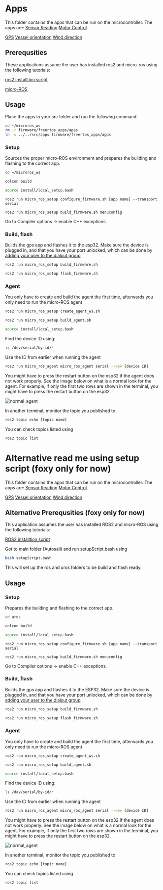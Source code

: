 # Apps
This folder contains the apps that can be run on the microcontroller.
The apps are:
[Sensor Reading](https://github.com/AutoSail-MDH/AutoSail/tree/main/uros/src/apps/wind_direction)
[Motor Control](https://github.com/AutoSail-MDH/AutoSail/tree/main/uros/src/apps/wind_direction)

[GPS](https://github.com/AutoSail-MDH/AutoSail/tree/main/uros/src/apps/gps)
[Vessel orientation](https://github.com/AutoSail-MDH/AutoSail/tree/main/uros/src/apps/vessel_orientation)
[Wind direction](https://github.com/AutoSail-MDH/AutoSail/tree/main/uros/src/apps/wind_direction)


## Prerequsities
These applications assume the user has installed ros2 and micro-ros using the following tutorials:

[ros2 installtion script](https://github.com/Tiryoh/ros2_setup_scripts_ubuntu)

[micro-ROS](https://micro.ros.org/docs/tutorials/core/first_application_rtos/freertos/)

## Usage

Place the apps in your src folder and run the following command.

```bash
cd ~/microros_ws
rm -r firmware/freertos_apps/apps
ln -s ../../src/apps firmware/freertos_apps/apps
```

### Setup
Sources the proper micro-ROS environment and prepares the building and flashing to the correct app.
```bash
cd ~/microros_ws

colcon build

source install/local_setup.bash
```
```
ros2 run micro_ros_setup configure_firmware.sh [app name] --transport serial
```
```
ros2 run micro_ros_setup build_firmware.sh menuconfig
```
Go to Compiler options -> enable C++ exceptions.

### Build, flash
Builds the gps app and flashes it to the esp32. Make sure the device is plugged in, and that you have your port unlocked, which can be done by [adding your user to the dialout group](https://docs.espressif.com/projects/esp-idf/en/latest/esp32/get-started/establish-serial-connection.html#linux-dialout-group)
```bash
ros2 run micro_ros_setup build_firmware.sh

ros2 run micro_ros_setup flash_firmware.sh
```
### Agent

You only have to create and build the agent the first time, afterwards you only need to run the micro-ROS agent
```bash
ros2 run micro_ros_setup create_agent_ws.sh

ros2 run micro_ros_setup build_agent.sh

source install/local_setup.bash
```
Find the device ID using:
```bash
ls /dev/serial/by-id/*
```
Use the ID from earlier when running the agent
```bash
ros2 run micro_ros_agent micro_ros_agent serial --dev [device ID]
```
You might have to press the restart button on the esp32 if the agent does not work properly. See the image below on what is a normal look for the agent. For example, if only the first two rows are shown in the terminal, you might have to press the restart button on the esp32.

![normal_agent](https://user-images.githubusercontent.com/31732187/141467001-6a39c2ac-4bb9-48d2-903c-675f5fb736d9.png)

In another terminal, monitor the topic you published to
```bash
ros2 topic echo [topic name]
```
You can check topics listed using 
```bash
ros2 topic list
```


# Alternative read me using setup script (foxy only for now)
This folder contains the apps that can be run on the microcontroller.
The apps are:
[Sensor Reading](https://github.com/AutoSail-MDH/AutoSail/tree/main/uros/src/apps/wind_direction)
[Motor Control](https://github.com/AutoSail-MDH/AutoSail/tree/main/uros/src/apps/wind_direction)

[GPS](https://github.com/AutoSail-MDH/AutoSail/tree/main/uros/src/apps/gps)
[Vessel orientation](https://github.com/AutoSail-MDH/AutoSail/tree/main/uros/src/apps/vessel_orientation)
[Wind direction](https://github.com/AutoSail-MDH/AutoSail/tree/main/uros/src/apps/wind_direction)


## Alternative Prerequsities (foxy only for now)
This application assumes the user has installed ROS2 and micro-ROS using the following tutorials:

[ROS2 installtion script](https://github.com/Tiryoh/ros2_setup_scripts_ubuntu)

Got to main folder (Autosail) and run setupScript.bash using
```bash
bash setupScript.bash
```
This will set up the ros and uros folders to be build and flash ready.

## Usage
### Setup
Prepares the building and flashing to the correct app.
```bash
cd uros

colcon build

source install/local_setup.bash
```
```
ros2 run micro_ros_setup configure_firmware.sh [app name] --transport serial
```
```
ros2 run micro_ros_setup build_firmware.sh menuconfig
```
Go to Compiler options -> enable C++ exceptions.

### Build, flash
Builds the gps app and flashes it to the ESP32. Make sure the device is plugged in, and that you have your port unlocked, which can be done by [adding your user to the dialout group](https://docs.espressif.com/projects/esp-idf/en/latest/esp32/get-started/establish-serial-connection.html#linux-dialout-group)
```bash
ros2 run micro_ros_setup build_firmware.sh

ros2 run micro_ros_setup flash_firmware.sh
```
### Agent

You only have to create and build the agent the first time, afterwards you only need to run the micro-ROS agent
```bash
ros2 run micro_ros_setup create_agent_ws.sh

ros2 run micro_ros_setup build_agent.sh

source install/local_setup.bash
```
Find the device ID using:
```bash
ls /dev/serial/by-id/*
```
Use the ID from earlier when running the agent
```bash
ros2 run micro_ros_agent micro_ros_agent serial --dev [device ID]
```
You might have to press the restart button on the esp32 if the agent does not work properly. See the image below on what is a normal look for the agent. For example, if only the first two rows are shown in the terminal, you might have to press the restart button on the esp32.

![normal_agent](https://user-images.githubusercontent.com/31732187/141467001-6a39c2ac-4bb9-48d2-903c-675f5fb736d9.png)

In another terminal, monitor the topic you published to
```bash
ros2 topic echo [topic name]
```
You can check topics listed using 
```bash
ros2 topic list
```
